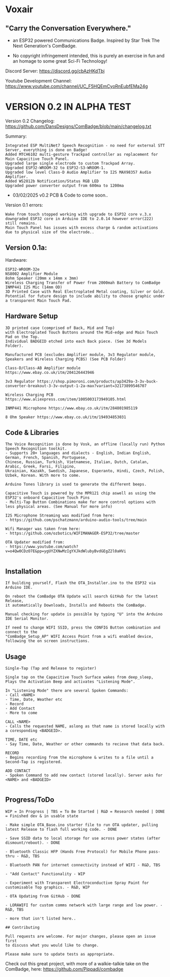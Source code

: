 

# Voxair
## "Carry the Conversation Everywhere."

* an ESP32 powered Communications Badge. Inspired by Star Trek The Next Generation's ComBadge.

* No copyright infringement intended, this is purely an exercise in fun and an homage to some great Sci-Fi Technology!

Discord Server:
https://discord.gg/cbAzHKdTbj

Youtube Development Channel:
https://www.youtube.com/channel/UC_F5HQEmCyoRnEubfEMa24g


# VERSION 0.2 IN ALPHA TEST

Version 0.2 Changelog:
https://github.com/DansDesigns/ComBadge/blob/main/changelog.txt

Summary:
```
Integrated ESP MultiNet7 Speech Recognition - no need for external STT Server, everything is done on Badge!
Added MTCH6102 multi-gesture Trackpad controller as replacement for Main Capacitive Touch Panel.
Upgraded large single electrode to custom Trackpad Array.
Upgraded ESP32-WROOM-32 to ESP32-S3-WROOM-1.
Upgraded low level Class-D Audio Amplifier to I2S MAX98357 Audio Amplifier.
Added WS2812b Notification/Status RGB LED
Upgraded power converter output from 600ma to 1200ma
```
* 03/02/2025 v0.2 PCB & Code to come soon..


  
Version 0.1 errors:
```
Wake from touch stopped working with upgrade to ESP32 core v.3.x
downgraded ESP32 core in Arduino IDE to 2.0.14 however error(222) still remains.
Main Touch Panel has issues with excess charge & random activations due to physical size of the electrode..
```

## Version 0.1a:
Hardware:
```
ESP32-WROOM-32e
NS8002 Amplifier Module
8ohm Speaker (20mm x 14mm x 3mm)
Wireless Charging Transfer of Power from 2000mah Battery to ComBadge
INMP441 I2S Mic (14mm OD)
3D Printed Case with Real Electroplated Metal coating, Silver or Gold.
Potential for future design to include ability to choose graphic under a transparent Main Touch Pad.
```

## Hardware Setup
```
3D printed case (comprised of Back, Mid and Top)
with Electroplated Touch Buttons around the Mid-edge and Main Touch Pad on the Top.
Individual BADGEID etched into each Back piece. (See 3d Models Folder).

Manufactured PCB (excludes Amplifier module, 3v3 Regulator module, Speakers and Wireless Charging PCBS) (See PCB Folder)

Class-D/Class-AB Amplifier module https://www.ebay.co.uk/itm/204126443946

3v3 Regulator https://shop.pimoroni.com/products/ap3429a-3-3v-buck-converter-breakout-3-3v-output-1-2a-max?variant=32173899546707

Wireless Charging PCB https://www.aliexpress.com/item/1005003173949105.html

INMP441 Microphone https://www.ebay.co.uk/itm/284801985119

8 Ohm Speaker https://www.ebay.co.uk/itm/194934853031

```

## Code & Libraries
```
The Voice Recognition is done by Vosk, an offline (locally run) Python Speech Recognition toolkit.
- Supports 20+ languages and dialects - English, Indian English, German, French, Spanish, Portuguese,
Chinese, Russian, Turkish, Vietnamese, Italian, Dutch, Catalan, Arabic, Greek, Farsi, Filipino,
Ukrainian, Kazakh, Swedish, Japanese, Esperanto, Hindi, Czech, Polish, Uzbek, Korean. With more to come.

Arduino Tones library is used to generate the different beeps.

Capacitive Touch is powered by the MPR121 chip aswell as using the ESP32's onboard Capacitive Touch Pins
- Multi-Tap Button Combinations make for more control options with less physical areas. (See Manual for more info)

I2S Microphone Streaming was modified from here:
- https://github.com/pschatzmann/arduino-audio-tools/tree/main

Wifi Manager was taken from here:
- https://github.com/ozbotics/WIFIMANAGER-ESP32/tree/master

OTA Updater modified from:
- https://www.youtube.com/watch?v=o4Qw0CDzO7E&pp=ygUYZXNwMzIgYXJkdWlubyBvdGEgZ2l0aHVi


```

## Installation
```
If building yourself, Flash the OTA_Installer.ino to the ESP32 via Arduino IDE.

On reboot the ComBadge OTA Update will search GitHub for the latest Release,
it automatically Downloads, Installs and Reboots the ComBadge.

Manual checking for update is possible by typing "U" into the Arduino IDE Serial Monitor.

If need to change WIFI SSID, press the CONFIG Button combination and connect to the
"ComBadge_Setup_AP" WIFI Access Point from a wifi enabled device, following the on screen instructions.
```

## Usage
```
Single-Tap (Tap and Release to register)

Single tap on the Capacitive Touch Surface wakes from deep_sleep,
Plays the Activation Beep and activates "Listening Mode".

In "Listening Mode" there are several Spoken Commands:
- Call <NAME>
- Time, Date, Weather etc
- Record
- Add Contact
- More to come

CALL <NAME>
- Calls the requested NAME, aslong as that name is stored locally with a coresponding <BADGEID>.

TIME, DATE etc
- Say Time, Date, Weather or other commands to recieve that data back.

RECORD
- Begins recording from the microphone & writes to a file until a Second-Tap is registered.

ADD CONTACT
- Spoken Command to add new contact (stored locally). Server asks for <NAME> and <BADGEID>


```

## Progress/ToDo
```
WIP = In Progress | TBS = To Be Started | R&D = Research needed | DONE = Finished dev & in usable state

- Make simple OTA_Base.ino starter file to run OTA updater, pulling latest Release to flash full working code. - DONE

- Save SSID data to local storage for use across power states (after dismount/reboot). - DONE

- Bluetooth Classic HFP (Hands Free Protocol) for Mobile Phone pass-thru - R&D, TBS

- Bluetooth PAN for internet connectivity instead of WIFI - R&D, TBS

- "Add Contact" Functionality - WIP

- Experiment with Transparent Electroconductive Spray Paint for customisable Top graphics. - R&D, WIP

- OTA Updating from GitHub - DONE

- LORAWIFI for custom comms network with large range and low power. - R&D, TBS

- more that isn't listed here..

```

```
## Contributing

Pull requests are welcome. For major changes, please open an issue first
to discuss what you would like to change.

Please make sure to update tests as appropriate.

```

Check out this great project,
with more of a walkie-talkie take on the ComBadge,
here: https://github.com/Pippadi/combadge



